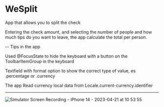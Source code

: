 # WeSplit

App that allows you to split the check

Entering the check amount, and selecting the number of people and how much tips do you want to leave, the app calculate the total per person.

-- Tips in the app

Used @FocusState to hide the keyboard with a button on the ToolbarItemGroup in the keyboard

Textfield with format option to show the correct type of value, es .percentage or .currency

The app
Read currency local data from Locale.current-currency.identifier

------


![Simulator Screen Recording - iPhone 14 - 2023-04-21 at 10 53 55](https://user-images.githubusercontent.com/26569311/233592366-1eb114bf-b62a-4ab1-b31e-159d39e2cf49.gif)
